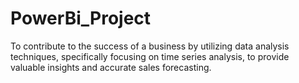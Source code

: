 # PowerBi_Project

To contribute to the success of a business by utilizing data analysis techniques, specifically focusing on time series analysis, to provide valuable insights and accurate sales forecasting.
